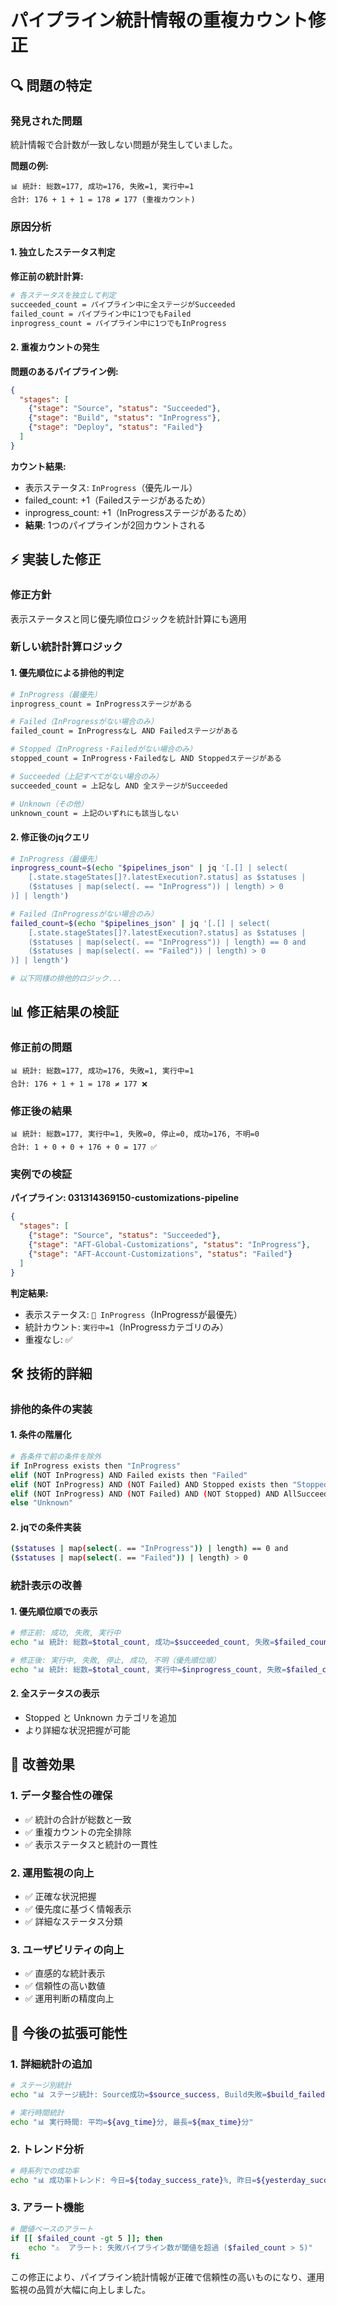 # パイプライン統計情報の重複カウント修正

## 🔍 問題の特定

### 発見された問題
統計情報で合計数が一致しない問題が発生していました。

**問題の例:**
```
📊 統計: 総数=177, 成功=176, 失敗=1, 実行中=1
合計: 176 + 1 + 1 = 178 ≠ 177 (重複カウント)
```

### 原因分析

#### 1. 独立したステータス判定
**修正前の統計計算:**
```bash
# 各ステータスを独立して判定
succeeded_count = パイプライン中に全ステージがSucceeded
failed_count = パイプライン中に1つでもFailed
inprogress_count = パイプライン中に1つでもInProgress
```

#### 2. 重複カウントの発生
**問題のあるパイプライン例:**
```json
{
  "stages": [
    {"stage": "Source", "status": "Succeeded"},
    {"stage": "Build", "status": "InProgress"},
    {"stage": "Deploy", "status": "Failed"}
  ]
}
```

**カウント結果:**
- 表示ステータス: `InProgress`（優先ルール）
- failed_count: +1（Failedステージがあるため）
- inprogress_count: +1（InProgressステージがあるため）
- **結果**: 1つのパイプラインが2回カウントされる

## ⚡ 実装した修正

### 修正方針
表示ステータスと同じ優先順位ロジックを統計計算にも適用

### 新しい統計計算ロジック

#### 1. 優先順位による排他的判定
```bash
# InProgress（最優先）
inprogress_count = InProgressステージがある

# Failed（InProgressがない場合のみ）
failed_count = InProgressなし AND Failedステージがある

# Stopped（InProgress・Failedがない場合のみ）
stopped_count = InProgress・Failedなし AND Stoppedステージがある

# Succeeded（上記すべてがない場合のみ）
succeeded_count = 上記なし AND 全ステージがSucceeded

# Unknown（その他）
unknown_count = 上記のいずれにも該当しない
```

#### 2. 修正後のjqクエリ
```bash
# InProgress（最優先）
inprogress_count=$(echo "$pipelines_json" | jq '[.[] | select(
    [.state.stageStates[]?.latestExecution?.status] as $statuses |
    ($statuses | map(select(. == "InProgress")) | length) > 0
)] | length')

# Failed（InProgressがない場合のみ）
failed_count=$(echo "$pipelines_json" | jq '[.[] | select(
    [.state.stageStates[]?.latestExecution?.status] as $statuses |
    ($statuses | map(select(. == "InProgress")) | length) == 0 and
    ($statuses | map(select(. == "Failed")) | length) > 0
)] | length')

# 以下同様の排他的ロジック...
```

## 📊 修正結果の検証

### 修正前の問題
```
📊 統計: 総数=177, 成功=176, 失敗=1, 実行中=1
合計: 176 + 1 + 1 = 178 ≠ 177 ❌
```

### 修正後の結果
```
📊 統計: 総数=177, 実行中=1, 失敗=0, 停止=0, 成功=176, 不明=0
合計: 1 + 0 + 0 + 176 + 0 = 177 ✅
```

### 実例での検証
**パイプライン: 031314369150-customizations-pipeline**
```json
{
  "stages": [
    {"stage": "Source", "status": "Succeeded"},
    {"stage": "AFT-Global-Customizations", "status": "InProgress"},
    {"stage": "AFT-Account-Customizations", "status": "Failed"}
  ]
}
```

**判定結果:**
- 表示ステータス: `🔄 InProgress`（InProgressが最優先）
- 統計カウント: `実行中=1`（InProgressカテゴリのみ）
- 重複なし: ✅

## 🛠️ 技術的詳細

### 排他的条件の実装

#### 1. 条件の階層化
```bash
# 各条件で前の条件を除外
if InProgress exists then "InProgress"
elif (NOT InProgress) AND Failed exists then "Failed"
elif (NOT InProgress) AND (NOT Failed) AND Stopped exists then "Stopped"
elif (NOT InProgress) AND (NOT Failed) AND (NOT Stopped) AND AllSucceeded then "Succeeded"
else "Unknown"
```

#### 2. jqでの条件実装
```bash
($statuses | map(select(. == "InProgress")) | length) == 0 and
($statuses | map(select(. == "Failed")) | length) > 0
```

### 統計表示の改善

#### 1. 優先順位順での表示
```bash
# 修正前: 成功, 失敗, 実行中
echo "📊 統計: 総数=$total_count, 成功=$succeeded_count, 失敗=$failed_count, 実行中=$inprogress_count"

# 修正後: 実行中, 失敗, 停止, 成功, 不明（優先順位順）
echo "📊 統計: 総数=$total_count, 実行中=$inprogress_count, 失敗=$failed_count, 停止=$stopped_count, 成功=$succeeded_count, 不明=$unknown_count"
```

#### 2. 全ステータスの表示
- Stopped と Unknown カテゴリを追加
- より詳細な状況把握が可能

## 🎯 改善効果

### 1. データ整合性の確保
- ✅ 統計の合計が総数と一致
- ✅ 重複カウントの完全排除
- ✅ 表示ステータスと統計の一貫性

### 2. 運用監視の向上
- ✅ 正確な状況把握
- ✅ 優先度に基づく情報表示
- ✅ 詳細なステータス分類

### 3. ユーザビリティの向上
- ✅ 直感的な統計表示
- ✅ 信頼性の高い数値
- ✅ 運用判断の精度向上

## 🔮 今後の拡張可能性

### 1. 詳細統計の追加
```bash
# ステージ別統計
echo "📊 ステージ統計: Source成功=$source_success, Build失敗=$build_failed"

# 実行時間統計
echo "📊 実行時間: 平均=${avg_time}分, 最長=${max_time}分"
```

### 2. トレンド分析
```bash
# 時系列での成功率
echo "📊 成功率トレンド: 今日=${today_success_rate}%, 昨日=${yesterday_success_rate}%"
```

### 3. アラート機能
```bash
# 閾値ベースのアラート
if [[ $failed_count -gt 5 ]]; then
    echo "⚠️  アラート: 失敗パイプライン数が閾値を超過 ($failed_count > 5)"
fi
```

この修正により、パイプライン統計情報が正確で信頼性の高いものになり、運用監視の品質が大幅に向上しました。